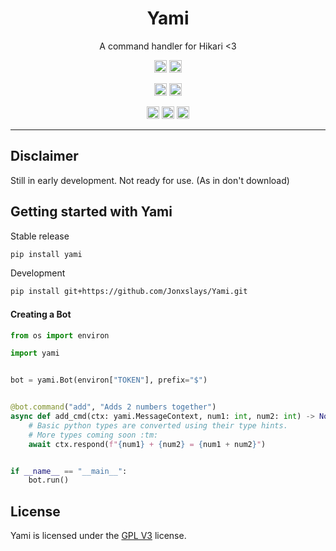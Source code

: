 <h1 align="center">Yami</h1>
<p align="center">A command handler for Hikari <3</p>
<p align="center">
<a href="https://pypi.org/project/yami"><img height="20" alt="Stable version" src="https://img.shields.io/pypi/v/yami?label=Stable&logo=pypi"></a>
<a href="https://github.com/Jonxslays/Yami/blob/master/LICENSE"><img height="20" alt="License" src="https://img.shields.io/pypi/l/yami?label=License"></a>
</p>
<p align="center">
<a href="https://pepy.tech/project/yami"><img height="20" alt="Downloads" src="https://static.pepy.tech/personalized-badge/yami?period=total&units=international_system&left_color=grey&right_color=blue&left_text=Downloads"></a>
<a href="https://python.org"><img height="20" alt="Python versions" src="https://img.shields.io/pypi/pyversions/yami?label=Python&logo=python"></a>
</p>
<p align="center">
<a href="https://github.com/Jonxslays/Yami/actions/workflows/ci.yml"><img height="20" alt="Last Commit" src="https://img.shields.io/github/workflow/status/Jonxslays/Yami/CI?label=Build&logo=github"></a>
<a href="https://github.com/Jonxslays/Yami"><img height="20" alt="Last Commit" src="https://img.shields.io/maintenance/yes/2021?label=Maintained"></a>
<a href="https://github.com/Jonxslays/Yami"><img height="20" alt="Last Commit" src="https://img.shields.io/github/last-commit/jonxslays/yami?label=Last%20Commit&logo=git"></a>
</p>

---

## Disclaimer

Still in early development. Not ready for use. (As in don't download)

## Getting started with Yami

Stable release

```bash
pip install yami
```

Development

```bash
pip install git+https://github.com/Jonxslays/Yami.git
```

#### Creating a Bot

```py
from os import environ

import yami


bot = yami.Bot(environ["TOKEN"], prefix="$")


@bot.command("add", "Adds 2 numbers together")
async def add_cmd(ctx: yami.MessageContext, num1: int, num2: int) -> None:
    # Basic python types are converted using their type hints.
    # More types coming soon :tm:
    await ctx.respond(f"{num1} + {num2} = {num1 + num2}")


if __name__ == "__main__":
    bot.run()
```

## License

Yami is licensed under the [GPL V3](https://github.com/Jonxslays/Yami/blob/master/LICENSE) license.
